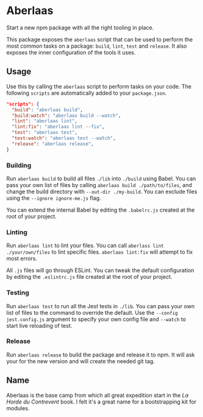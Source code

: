 # Aberlaas

Start a new npm package with all the right tooling in place.

This package exposes the `aberlaas` script that can be used to perform the most
common tasks on a package: `build`, `lint`, `test` and `release`. It also
exposes the inner configuration of the tools it uses.

## Usage

Use this by calling the `aberlaas` script to perform tasks on your code. The
following `scripts` are automatically added to your `package.json`.

```json
"scripts": {
  "build": "aberlaas build",
  "build:watch": "aberlaas build --watch",
  "lint": "aberlaas lint",
  "lint:fix": "aberlaas lint --fix",
  "test": "aberlaas test",
  "test:watch": "aberlaas test --watch",
  "release": "aberlaas release",
}
```

### Building

Run `aberlaas build` to build all files `./lib` into `./build` using Babel. You
can pass your own list of files by calling `aberlaas build ./path/to/files`, and
change the build directory with `--out-dir ./my-build`. You can exclude files
using the `--ignore ignore-me.js` flag.

You can extend the internal Babel by editing the `.babelrc.js` created at the
root of your project.

### Linting

Run `aberlaas lint` to lint your files. You can call `aberlass lint
./your/own/files` to lint specific files. `aberlaas lint:fix` will attempt
to fix most errors.

All `.js` files will go through ESLint. You can tweak the default configuration
by editing the `.eslintrc.js` file created at the root of your project.

### Testing

Run `aberlaas test` to run all the Jest tests in `./lib`. You can pass your own
list of files to the command to override the default. Use the `--config
jest.config.js` argument to specify your own config file and `--watch` to start
live reloading of test.

### Release

Run `aberlaas release` to build the package and release it to npm. It will ask
your for the new version and will create the needed git tag.

## Name

Aberlaas is the base camp from which all great expedition start in the _La Horde
du Contrevent_ book. I felt it's a great name for a bootstrapping kit for
modules.
